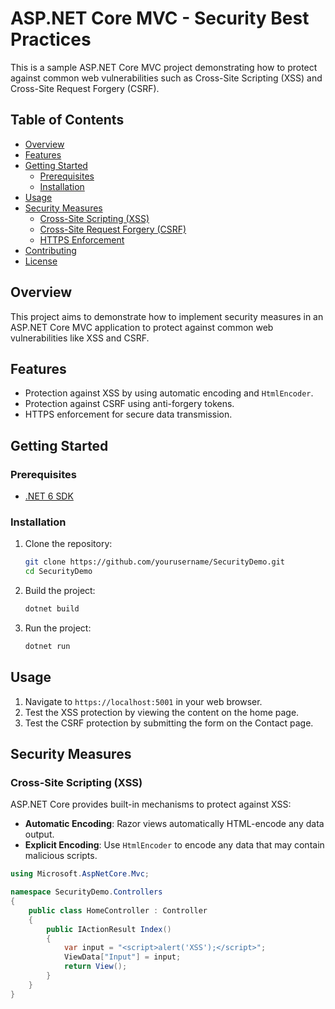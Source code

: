 # ASP.NET Core MVC - Security Best Practices

This is a sample ASP.NET Core MVC project demonstrating how to protect against common web vulnerabilities such as Cross-Site Scripting (XSS) and Cross-Site Request Forgery (CSRF).

## Table of Contents

- [Overview](#overview)
- [Features](#features)
- [Getting Started](#getting-started)
  - [Prerequisites](#prerequisites)
  - [Installation](#installation)
- [Usage](#usage)
- [Security Measures](#security-measures)
  - [Cross-Site Scripting (XSS)](#cross-site-scripting-xss)
  - [Cross-Site Request Forgery (CSRF)](#cross-site-request-forgery-csrf)
  - [HTTPS Enforcement](#https-enforcement)
- [Contributing](#contributing)
- [License](#license)

## Overview

This project aims to demonstrate how to implement security measures in an ASP.NET Core MVC application to protect against common web vulnerabilities like XSS and CSRF.

## Features

- Protection against XSS by using automatic encoding and `HtmlEncoder`.
- Protection against CSRF using anti-forgery tokens.
- HTTPS enforcement for secure data transmission.

## Getting Started

### Prerequisites

- [.NET 6 SDK](https://dotnet.microsoft.com/download/dotnet/6.0)

### Installation

1. Clone the repository:
    ```bash
    git clone https://github.com/yourusername/SecurityDemo.git
    cd SecurityDemo
    ```

2. Build the project:
    ```bash
    dotnet build
    ```

3. Run the project:
    ```bash
    dotnet run
    ```

## Usage

1. Navigate to `https://localhost:5001` in your web browser.
2. Test the XSS protection by viewing the content on the home page.
3. Test the CSRF protection by submitting the form on the Contact page.

## Security Measures

### Cross-Site Scripting (XSS)

ASP.NET Core provides built-in mechanisms to protect against XSS:

- **Automatic Encoding**: Razor views automatically HTML-encode any data output.
- **Explicit Encoding**: Use `HtmlEncoder` to encode any data that may contain malicious scripts.

```csharp
using Microsoft.AspNetCore.Mvc;

namespace SecurityDemo.Controllers
{
    public class HomeController : Controller
    {
        public IActionResult Index()
        {
            var input = "<script>alert('XSS');</script>";
            ViewData["Input"] = input;
            return View();
        }
    }
}
```



